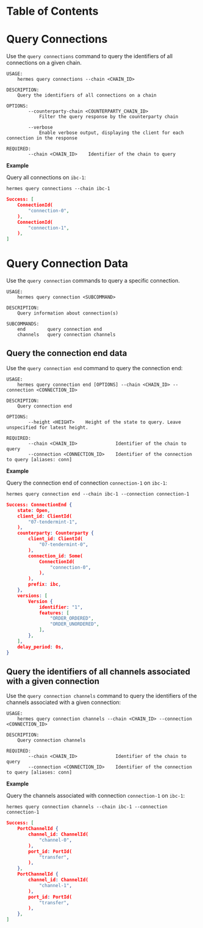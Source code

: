 # Table of Contents

<!-- toc -->

# Query Connections

Use the `query connections` command to query the identifiers of all connections on a given chain.

```shell
USAGE:
    hermes query connections --chain <CHAIN_ID>

DESCRIPTION:
    Query the identifiers of all connections on a chain

OPTIONS:
        --counterparty-chain <COUNTERPARTY_CHAIN_ID>
            Filter the query response by the counterparty chain

        --verbose
            Enable verbose output, displaying the client for each connection in the response

REQUIRED:
        --chain <CHAIN_ID>    Identifier of the chain to query
```

__Example__

Query all connections on `ibc-1`:

```shell
hermes query connections --chain ibc-1
```

```json
Success: [
    ConnectionId(
        "connection-0",
    ),
    ConnectionId(
        "connection-1",
    ),
]
```

# Query Connection Data

Use the `query connection` commands to query a specific connection.

```shell
USAGE:
    hermes query connection <SUBCOMMAND>

DESCRIPTION:
    Query information about connection(s)

SUBCOMMANDS:
    end        query connection end
    channels   query connection channels
```

## Query the connection end data

Use the `query connection end` command to query the connection end:

```shell
USAGE:
    hermes query connection end [OPTIONS] --chain <CHAIN_ID> --connection <CONNECTION_ID>

DESCRIPTION:
    Query connection end

OPTIONS:
        --height <HEIGHT>    Height of the state to query. Leave unspecified for latest height.

REQUIRED:
        --chain <CHAIN_ID>              Identifier of the chain to query
        --connection <CONNECTION_ID>    Identifier of the connection to query [aliases: conn]
```

__Example__

Query the connection end of connection `connection-1` on `ibc-1`:

```shell
hermes query connection end --chain ibc-1 --connection connection-1
```

```json
Success: ConnectionEnd {
    state: Open,
    client_id: ClientId(
        "07-tendermint-1",
    ),
    counterparty: Counterparty {
        client_id: ClientId(
            "07-tendermint-0",
        ),
        connection_id: Some(
            ConnectionId(
                "connection-0",
            ),
        ),
        prefix: ibc,
    },
    versions: [
        Version {
            identifier: "1",
            features: [
                "ORDER_ORDERED",
                "ORDER_UNORDERED",
            ],
        },
    ],
    delay_period: 0s,
}
```

## Query the identifiers of all channels associated with a given connection

Use the `query connection channels` command to query the identifiers of the channels associated with a given connection:

```shell
USAGE:
    hermes query connection channels --chain <CHAIN_ID> --connection <CONNECTION_ID>

DESCRIPTION:
    Query connection channels

REQUIRED:
        --chain <CHAIN_ID>              Identifier of the chain to query
        --connection <CONNECTION_ID>    Identifier of the connection to query [aliases: conn]
```

__Example__

Query the channels associated with connection `connection-1` on `ibc-1`:

```shell
hermes query connection channels --chain ibc-1 --connection connection-1
```

```json
Success: [
    PortChannelId {
        channel_id: ChannelId(
            "channel-0",
        ),
        port_id: PortId(
            "transfer",
        ),
    },
    PortChannelId {
        channel_id: ChannelId(
            "channel-1",
        ),
        port_id: PortId(
            "transfer",
        ),
    },
]
```
